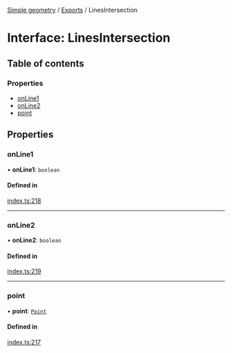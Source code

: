 [Simple geometry](../README.md) / [Exports](../modules.md) / LinesIntersection

# Interface: LinesIntersection

## Table of contents

### Properties

- [onLine1](LinesIntersection.md#online1)
- [onLine2](LinesIntersection.md#online2)
- [point](LinesIntersection.md#point)

## Properties

### onLine1

• **onLine1**: `boolean`

#### Defined in

[index.ts:218](https://github.com/RodionNikolaev/simple-geometry/blob/53b0e55/src/index.ts#L218)

___

### onLine2

• **onLine2**: `boolean`

#### Defined in

[index.ts:219](https://github.com/RodionNikolaev/simple-geometry/blob/53b0e55/src/index.ts#L219)

___

### point

• **point**: [`Point`](../classes/Point.md)

#### Defined in

[index.ts:217](https://github.com/RodionNikolaev/simple-geometry/blob/53b0e55/src/index.ts#L217)
